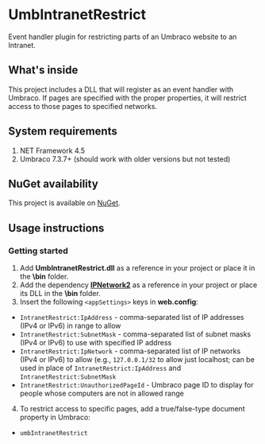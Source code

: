 # UmbIntranetRestrict
Event handler plugin for restricting parts of an Umbraco website to an Intranet.

## What's inside

This project includes a DLL that will register as an event handler with Umbraco. If pages are specified with the proper properties, it will restrict access to those pages to specified networks.

## System requirements
1. NET Framework 4.5
2. Umbraco 7.3.7+ (should work with older versions but not tested)

## NuGet availability
This project is available on [NuGet](https://www.nuget.org/packages/UmbIntranetRestrict/).

## Usage instructions
### Getting started
1. Add **UmbIntranetRestrict.dll** as a reference in your project or place it in the **\bin** folder.
2. Add the dependency [**IPNetwork2**](https://github.com/lduchosal/ipnetwork) as a reference in your project or place its DLL in the **\bin** folder.
3. Insert the following `<appSettings>` keys in **web.config**:
  - `IntranetRestrict:IpAddress` - comma-separated list of IP addresses (IPv4 or IPv6) in range to allow
  - `IntranetRestrict:SubnetMask` - comma-separated list of subnet masks (IPv4 or IPv6) to use with specified IP address
  - `IntranetRestrict:IpNetwork` - comma-separated list of IP networks (IPv4 or IPv6) to allow (e.g., `127.0.0.1/32` to allow just localhost; can be used in place of `IntranetRestrict:IpAddress` and `IntranetRestrict:SubnetMask`
  - `IntranetRestrict:UnauthorizedPageId` - Umbraco page ID to display for people whose computers are not in allowed range
4. To restrict access to specific pages, add a true/false-type document property in Umbraco:
  - `umbIntranetRestrict`
